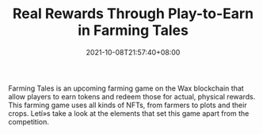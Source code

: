 ﻿---
title: "Real Rewards Through Play-to-Earn in Farming Tales"
date: 2021-10-08T21:57:40+08:00
lastmod: 2021-10-08T16:45:40+08:00
draft: false
authors: ["April"]
description: "Farming Tales is an upcoming farming game on the Wax blockchain that allow players to earn tokens and redeem those for actual, physical rewards. This farming game uses all kinds of NFTs, from farmers to plots and their crops. Letí»s take a look at the elements that set this game apart from the competition."
featuredImage: "play-to-earn-real-rewards-in-farming-tales-wax-blockchain-sest-coin.png"
tags: ["Virtual World","Play to Earn"]
categories: ["news"]
news: ["Virtual World"]
weight: 
lightgallery: true
pinned: false
recommend: false
recommend1: false
---

Farming Tales is an upcoming farming game on the Wax blockchain that allow players to earn tokens and redeem those for actual, physical rewards. This farming game uses all kinds of NFTs, from farmers to plots and their crops. Letí»s take a look at the elements that set this game apart from the competition.

<!--more-->

